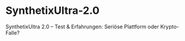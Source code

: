 # SynthetixUltra-2.0
SynthetixUltra 2.0 – Test &amp; Erfahrungen: Seriöse Plattform oder Krypto-Falle?
